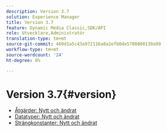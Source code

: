 ```yaml
---
description: Version 3.7
solution: Experience Manager
title: Version 3.7
feature: Dynamic Media Classic,SDK/API
role: Utvecklare,Administratör
translation-type: tm+mt
source-git-commit: 469d1a5c43a972116a8a2efb0de5708800130a99
workflow-type: tm+mt
source-wordcount: '24'
ht-degree: 0%

---
```



# Version 3.7{#version}

* [Åtgärder: Nytt och ändrat](r-3-7-operations.md)
* [Datatyper: Nytt och ändrat](r-3-7-types.md)
* [Strängkonstanter: Nytt och ändrat](r-3-7-string-constants.md)
